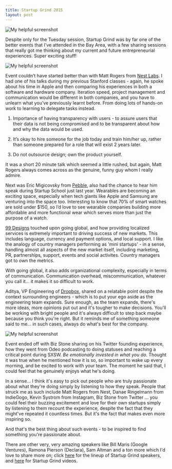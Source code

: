 ```yaml
---
title: Startup Grind 2015
layout: post
---
```


![My helpful screenshot](/assets/startupgrind1.jpg)<br>

Despite only for the Tuesday session, Startup Grind was by far one of the better events that I've attended in the Bay Area, with a few sharing sessions that really got me thinking about my current and future entrepreneurial experiences. Super exciting stuff!

![My helpful screenshot](/assets/matt.jpg)<br>

Event couldn’t have started better than with Matt Rogers from <a href="https://nest.com/">Nest Labs</a>. I had one of his talks during my previous Stanford classes - again, he spoke about his time in Apple and then comparing his experiences in both a software and hardware company. Iteration speed, project management and communication would be different in both companies, and you have to unlearn what you’ve previously learnt before. From doing lots of hands-on work to learning to delegate tasks instead.

1. Importance of having transparency with users - to assure users that their data is not being compromised and to be transparent about how and why the data would be used.

2. It’s okay to hire someone for the job today and train him/her up, rather than someone prepared for a role that will exist 2 years later.

3. Do not outsource design; own the product yourself.

It was a short 20 minute talk which seemed a little rushed, but again, Matt Rogers always comes across as the genuine, funny guy whom I really admire.

Next was Eric Migicovsky from <a href="https://getpebble.com/">Pebble</a>, also had the chance to hear him speak during Startup School just last year. Wearables are becoming an exciting space, especially when tech giants like Apple and Samsung are venturing into the space too. Interesting to know that 70% of smart watches are sold under $150, so I’d love to see wearable companies building more affordable and more functional wear which serves more than just the purpose of a watch.

<a href="http://99designs.com/">99 Designs</a> touched upon going global, and how providing localized services is extremely important to driving success of new markets. This includes language, currency and payment options, and local support. I like the analogy of country managers performing as 'mini startups' - in a sense, handling almost all aspects of the new market itself, including marketing, PR, partnerships, support, events and social activites. Country managers got to own the metrics.

With going global, it also adds organizational complexity, especially in terms of communication. Communication overhead, miscommunication, whatever you call it... it makes it so difficult to work.

Aditya, VP Engineering of <a href="https://www.dropbox.com/">Dropbox</a>, shared on a relatable point despite the context surrounding engineers - which is to put your ego aside as the engineering team expands. Sure enough, as the team expands, there's more ideas, more opinions put out and it's tougher to make decisions. You'll be working with bright people and it's always difficult to step back maybe because you think you're right. But it reminds me of something someone said to me... in such cases, always do what's best for the company. 

![My helpful screenshot](/assets/bizstone.jpg)<br>

Event ended off with Biz Stone sharing on his Twitter founding experience, how they went from Odeo podcasting to doing statuses and reaching a critical point during SXSW. <i>Be emotionally invested in what you do.</i> Thought it was true when he mentioned how it is so, so important to wake up every morning, and be excited to work with your team. The moment he said that, I could feel that he genuinely enjoys what he's doing. 

In a sense... I think it's easy to pick out people who  are truly passionate about what they're doing simply by listening to how they speak. People that struck me as such include Matt Rogers from Nest, Danae Ringelmann from IndieGogo, Kevin Systrom from Instagram, Biz Stone from Twitter ... you could feel their buzzing excitement and love for their own startups simply by listening to them recount the experience, despite the fact that they might've repeated it countless times. But it's the fact that makes even more inspiring so.

And that's the best thing about such events - to be inspired to find something you're passionate about.

There are other very, very amazing speakers like Bill Maris (Google Ventures), Ramona Pierson (Declara), Sam Altman and a ton more which I'd love to share more on; click <a href="http://startupgrind.com/2015/#Speakers">here</a> for the lineup of Startup Grind speakers, and <a href="https://www.youtube.com/user/StartupGrind">here</a> for Startup Grind videos.
